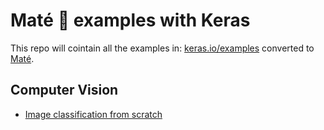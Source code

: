 # Maté 🧉 examples with Keras

This repo will cointain all the examples in: [keras.io/examples](https://keras.io/examples) converted to [Maté](https://github.com/ilex-paraguariensis/yerbamate).

## Computer Vision
- [Image classification from scratch](https://github.com/ilex-paraguariensis/keras-examples/tree/main/image-classification-from-scratch)

<!--
## Todos

- Simple MNIST convnet
- Image segmentation with a U-Net-like architecture
- 3D image classification from CT scans
Semi-supervision and domain adaptation with AdaMatch
Classification using Attention-based Deep Multiple Instance Learning (MIL).
Convolutional autoencoder for image denoising
Barlow Twins for Contrastive SSL
Image Classification using BigTransfer (BiT)
OCR model for reading Captchas
Compact Convolutional Transformers
Consistency training with supervision
Next-Frame Video Prediction with Convolutional LSTMs
Image classification with ConvMixer
CutMix data augmentation for image classification
Multiclass semantic segmentation using DeepLabV3+
Distilling Vision Transformers
Monocular depth estimation
Image classification with EANet (External Attention Transformer)
Enhanced Deep Residual Networks for single-image super-resolution
FixRes: Fixing train-test resolution discrepancy
Grad-CAM class activation visualization
Gradient Centralization for Better Training Performance
Handwriting recognition
Image Captioning
Image classification via fine-tuning with EfficientNet
Image classification with Vision Transformer
Model interpretability with Integrated Gradients
Involutional neural networks
Keypoint Detection with Transfer Learning
Knowledge Distillation
Learning to Resize in Computer Vision
Masked image modeling with Autoencoders
Metric learning for image similarity search
Metric learning for image similarity search using TensorFlow Similarity
Low-light image enhancement using MIRNet
MixUp augmentation for image classification
Image classification with modern MLP models
MobileViT: A mobile-friendly Transformer-based model for image classification
Near-duplicate image search
3D volumetric rendering with NeRF
Self-supervised contrastive learning with NNCLR
Object detection with Vision Transformers
Augmenting convnets with aggregated attention
Image classification with Perceiver
Point cloud classification with PointNet
Point cloud segmentation with PointNet
Investigating Vision Transformer representations
RandAugment for Image Classification for Improved Robustness
Few-Shot learning with Reptile
Object Detection with RetinaNet
Semantic Image Clustering
Semi-supervised image classification using contrastive pretraining with SimCLR
A Vision Transformer without Attention
Image similarity estimation using a Siamese Network with a contrastive loss
Image similarity estimation using a Siamese Network with a triplet loss
Self-supervised contrastive learning with SimSiam
Image Super-Resolution using an Efficient Sub-Pixel CNN
Supervised Contrastive Learning
Image classification with Swin Transformers
Learning to tokenize in Vision Transformers
Video Classification with a CNN-RNN Architecture
Video Classification with Transformers
Visualizing what convnets learn
Train a Vision Transformer on small datasets
Video Vision Transformer
Pneumonia Classification on TPU
Zero-DCE for low-light image enhancement

## Natural Language Processing
Text classification from scratch
Review Classification using Active Learning
Sequence to sequence learning for performing number addition
Bidirectional LSTM on IMDB
Text Classification using FNet
Character-level recurrent sequence-to-sequence model
End-to-end Masked Language Modeling with BERT
Large-scale multi-label text classification
Multimodal entailment
Named Entity Recognition using Transformers
English-to-Spanish translation with KerasNLP
English-to-Spanish translation with a sequence-to-sequence Transformer
Natural language image search with a Dual Encoder
Using pre-trained word embeddings
Pretraining BERT with Hugging Face Transformers
Question Answering with Hugging Face Transformers
Semantic Similarity with BERT
Abstractive Summarization with Hugging Face Transformers
Text classification with Switch Transformer
Text classification with Transformer
Text Extraction with BERT
Text Generation using FNet
GPT text generation with KerasNLP
Text classification using Decision Forests and pretrained embeddings

## Structured Data
Structured data classification from scratch
Classification with Gated Residual and Variable Selection Networks
Classification with TensorFlow Decision Forests
Collaborative Filtering for Movie Recommendations
Classification with Neural Decision Forests
Imbalanced classification: credit card fraud detection
A Transformer-based recommendation system
Structured data learning with TabTransformer
Structured data learning with Wide, Deep, and Cross networks

## Timeseries
Timeseries anomaly detection using an Autoencoder
Timeseries classification from scratch
Timeseries classification with a Transformer model
Traffic forecasting using graph neural networks and LSTM
Timeseries forecasting for weather prediction

## Audio Data
Automatic Speech Recognition using CTC
MelGAN-based spectrogram inversion using feature matching
Speaker Recognition
Automatic Speech Recognition with Transformer
English speaker accent recognition using Transfer Learning
Audio Classification with Hugging Face Transformers

## Generative Deep Learning
Variational AutoEncoder
GAN overriding Model.train_step
WGAN-GP overriding Model.train_step
Neural style transfer
Deep Dream
Neural Style Transfer with AdaIN
Conditional GAN
CycleGAN
Denoising Diffusion Implicit Models
Data-efficient GANs with Adaptive Discriminator Augmentation
GauGAN for conditional image generation
Character-level text generation with LSTM
Drug Molecule Generation with VAE
PixelCNN
Density estimation using Real NVP
Face image generation with StyleGAN
Text generation with a miniature GPT
Vector-Quantized Variational Autoencoders
WGAN-GP with R-GCN for the generation of small molecular graphs

## Reinforcement Learning
Actor Critic Method
Deep Deterministic Policy Gradient (DDPG)
Deep Q-Learning for Atari Breakout
Proximal Policy Optimization

## Graph Data
Graph attention network (GAT) for node classification
Node Classification with Graph Neural Networks
Message-passing neural network (MPNN) for molecular property prediction
Graph representation learning with node2vec
-->
